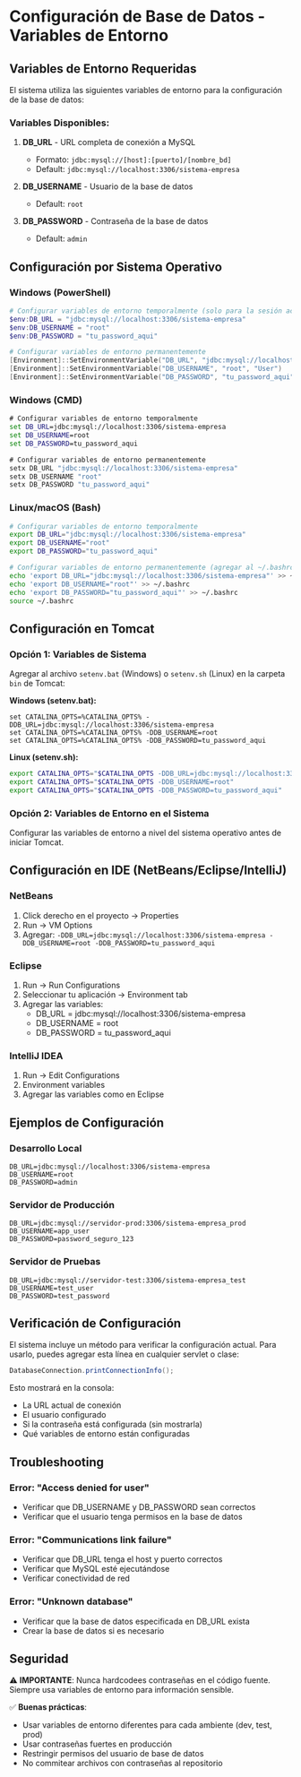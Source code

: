 # Configuración de Base de Datos - Variables de Entorno

## Variables de Entorno Requeridas

El sistema utiliza las siguientes variables de entorno para la configuración de la base de datos:

### Variables Disponibles:

1. **DB_URL** - URL completa de conexión a MySQL
   - Formato: `jdbc:mysql://[host]:[puerto]/[nombre_bd]`
   - Default: `jdbc:mysql://localhost:3306/sistema-empresa`

2. **DB_USERNAME** - Usuario de la base de datos
   - Default: `root`

3. **DB_PASSWORD** - Contraseña de la base de datos
   - Default: `admin`

## Configuración por Sistema Operativo

### Windows (PowerShell)
```powershell
# Configurar variables de entorno temporalmente (solo para la sesión actual)
$env:DB_URL = "jdbc:mysql://localhost:3306/sistema-empresa"
$env:DB_USERNAME = "root"
$env:DB_PASSWORD = "tu_password_aqui"

# Configurar variables de entorno permanentemente
[Environment]::SetEnvironmentVariable("DB_URL", "jdbc:mysql://localhost:3306/sistema-empresa", "User")
[Environment]::SetEnvironmentVariable("DB_USERNAME", "root", "User")
[Environment]::SetEnvironmentVariable("DB_PASSWORD", "tu_password_aqui", "User")
```

### Windows (CMD)
```cmd
# Configurar variables de entorno temporalmente
set DB_URL=jdbc:mysql://localhost:3306/sistema-empresa
set DB_USERNAME=root
set DB_PASSWORD=tu_password_aqui

# Configurar variables de entorno permanentemente
setx DB_URL "jdbc:mysql://localhost:3306/sistema-empresa"
setx DB_USERNAME "root"
setx DB_PASSWORD "tu_password_aqui"
```

### Linux/macOS (Bash)
```bash
# Configurar variables de entorno temporalmente
export DB_URL="jdbc:mysql://localhost:3306/sistema-empresa"
export DB_USERNAME="root"
export DB_PASSWORD="tu_password_aqui"

# Configurar variables de entorno permanentemente (agregar al ~/.bashrc o ~/.profile)
echo 'export DB_URL="jdbc:mysql://localhost:3306/sistema-empresa"' >> ~/.bashrc
echo 'export DB_USERNAME="root"' >> ~/.bashrc
echo 'export DB_PASSWORD="tu_password_aqui"' >> ~/.bashrc
source ~/.bashrc
```

## Configuración en Tomcat

### Opción 1: Variables de Sistema
Agregar al archivo `setenv.bat` (Windows) o `setenv.sh` (Linux) en la carpeta `bin` de Tomcat:

**Windows (setenv.bat):**
```batch
set CATALINA_OPTS=%CATALINA_OPTS% -DDB_URL=jdbc:mysql://localhost:3306/sistema-empresa
set CATALINA_OPTS=%CATALINA_OPTS% -DDB_USERNAME=root
set CATALINA_OPTS=%CATALINA_OPTS% -DDB_PASSWORD=tu_password_aqui
```

**Linux (setenv.sh):**
```bash
export CATALINA_OPTS="$CATALINA_OPTS -DDB_URL=jdbc:mysql://localhost:3306/sistema-empresa"
export CATALINA_OPTS="$CATALINA_OPTS -DDB_USERNAME=root"
export CATALINA_OPTS="$CATALINA_OPTS -DDB_PASSWORD=tu_password_aqui"
```

### Opción 2: Variables de Entorno en el Sistema
Configurar las variables de entorno a nivel del sistema operativo antes de iniciar Tomcat.

## Configuración en IDE (NetBeans/Eclipse/IntelliJ)

### NetBeans
1. Click derecho en el proyecto → Properties
2. Run → VM Options
3. Agregar: `-DDB_URL=jdbc:mysql://localhost:3306/sistema-empresa -DDB_USERNAME=root -DDB_PASSWORD=tu_password_aqui`

### Eclipse
1. Run → Run Configurations
2. Seleccionar tu aplicación → Environment tab
3. Agregar las variables:
   - DB_URL = jdbc:mysql://localhost:3306/sistema-empresa
   - DB_USERNAME = root
   - DB_PASSWORD = tu_password_aqui

### IntelliJ IDEA
1. Run → Edit Configurations
2. Environment variables
3. Agregar las variables como en Eclipse

## Ejemplos de Configuración

### Desarrollo Local
```
DB_URL=jdbc:mysql://localhost:3306/sistema-empresa
DB_USERNAME=root
DB_PASSWORD=admin
```

### Servidor de Producción
```
DB_URL=jdbc:mysql://servidor-prod:3306/sistema-empresa_prod
DB_USERNAME=app_user
DB_PASSWORD=password_seguro_123
```

### Servidor de Pruebas
```
DB_URL=jdbc:mysql://servidor-test:3306/sistema-empresa_test
DB_USERNAME=test_user
DB_PASSWORD=test_password
```

## Verificación de Configuración

El sistema incluye un método para verificar la configuración actual. Para usarlo, puedes agregar esta línea en cualquier servlet o clase:

```java
DatabaseConnection.printConnectionInfo();
```

Esto mostrará en la consola:
- La URL actual de conexión
- El usuario configurado
- Si la contraseña está configurada (sin mostrarla)
- Qué variables de entorno están configuradas

## Troubleshooting

### Error: "Access denied for user"
- Verificar que DB_USERNAME y DB_PASSWORD sean correctos
- Verificar que el usuario tenga permisos en la base de datos

### Error: "Communications link failure"
- Verificar que DB_URL tenga el host y puerto correctos
- Verificar que MySQL esté ejecutándose
- Verificar conectividad de red

### Error: "Unknown database"
- Verificar que la base de datos especificada en DB_URL exista
- Crear la base de datos si es necesario

## Seguridad

⚠️ **IMPORTANTE**: Nunca hardcodees contraseñas en el código fuente. Siempre usa variables de entorno para información sensible.

✅ **Buenas prácticas**:
- Usar variables de entorno diferentes para cada ambiente (dev, test, prod)
- Usar contraseñas fuertes en producción
- Restringir permisos del usuario de base de datos
- No commitear archivos con contraseñas al repositorio
